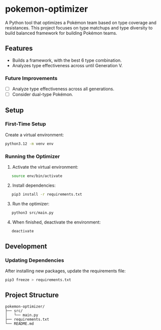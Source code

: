 # pokemon-optimizer
A Python tool that optimizes a Pokémon team based on type coverage and resistances. This project focuses on type matchups and type diversity to build balanced framework for building Pokémon teams.

## Features

- Builds a framework, with the best 6 type combination. 
- Analyzes type effectiveness across until Generation V.

### Future Improvements
- [ ] Analyze type effectiveness across all generations.
- [ ] Consider dual-type Pokémon.

## Setup

### First-Time Setup

Create a virtual environment:
```bash
python3.12 -m venv env
```

### Running the Optimizer

1. Activate the virtual environment:
```bash
   source env/bin/activate
```

2. Install dependencies:
```bash
   pip3 install -r requirements.txt
```

3. Run the optimizer:
```bash
   python3 src/main.py
```

4. When finished, deactivate the environment:
```bash
   deactivate
```

## Development

### Updating Dependencies

After installing new packages, update the requirements file:
```bash
pip3 freeze > requirements.txt
```

## Project Structure
```
pokemon-optimizer/
├── src/
│   └── main.py
├── requirements.txt
└── README.md
```
